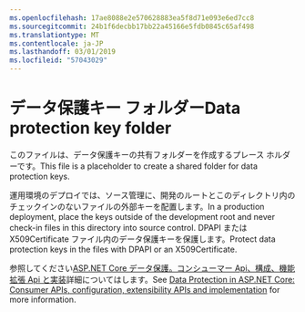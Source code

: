 ```yaml
---
ms.openlocfilehash: 17ae8088e2e570628883ea5f8d71e093e6ed7cc8
ms.sourcegitcommit: 24b1f6decbb17bb22a45166e5fdb0845c65af498
ms.translationtype: MT
ms.contentlocale: ja-JP
ms.lasthandoff: 03/01/2019
ms.locfileid: "57043029"
---
```

# <a name="data-protection-key-folder"></a><span data-ttu-id="00baa-101">データ保護キー フォルダー</span><span class="sxs-lookup"><span data-stu-id="00baa-101">Data protection key folder</span></span>

<span data-ttu-id="00baa-102">このファイルは、データ保護キーの共有フォルダーを作成するプレース ホルダーです。</span><span class="sxs-lookup"><span data-stu-id="00baa-102">This file is a placeholder to create a shared folder for data protection keys.</span></span>

<span data-ttu-id="00baa-103">運用環境のデプロイでは、ソース管理に、開発のルートとこのディレクトリ内のチェックインのないファイルの外部キーを配置します。</span><span class="sxs-lookup"><span data-stu-id="00baa-103">In a production deployment, place the keys outside of the development root and never check-in files in this directory into source control.</span></span> <span data-ttu-id="00baa-104">DPAPI または X509Certificate ファイル内のデータ保護キーを保護します。</span><span class="sxs-lookup"><span data-stu-id="00baa-104">Protect data protection keys in the files with DPAPI or an X509Certificate.</span></span>

<span data-ttu-id="00baa-105">参照してください[ASP.NET Core データ保護。コンシューマー Api、構成、機能拡張 Api と実装](https://docs.microsoft.com/aspnet/core/security/data-protection/)詳細についてはします。</span><span class="sxs-lookup"><span data-stu-id="00baa-105">See [Data Protection in ASP.NET Core: Consumer APIs, configuration, extensibility APIs and implementation](https://docs.microsoft.com/aspnet/core/security/data-protection/) for more information.</span></span>
